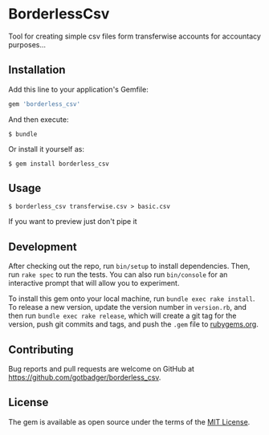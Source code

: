 # BorderlessCsv
Tool for creating simple csv files form transferwise accounts for accountacy purposes...

## Installation

Add this line to your application's Gemfile:

```ruby
gem 'borderless_csv'
```

And then execute:

    $ bundle

Or install it yourself as:

    $ gem install borderless_csv

## Usage

    $ borderless_csv transferwise.csv > basic.csv

If you want to preview just don't pipe it

## Development

After checking out the repo, run `bin/setup` to install dependencies. Then, run `rake spec` to run the tests. You can also run `bin/console` for an interactive prompt that will allow you to experiment.

To install this gem onto your local machine, run `bundle exec rake install`. To release a new version, update the version number in `version.rb`, and then run `bundle exec rake release`, which will create a git tag for the version, push git commits and tags, and push the `.gem` file to [rubygems.org](https://rubygems.org).

## Contributing

Bug reports and pull requests are welcome on GitHub at https://github.com/gotbadger/borderless_csv.

## License

The gem is available as open source under the terms of the [MIT License](https://opensource.org/licenses/MIT).
